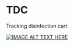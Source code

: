 # TDC
Tracking disinfection cart

[![IMAGE ALT TEXT HERE](https://img.youtube.com/vi/jFqy-8rrGRI/0.jpg)](https://www.youtube.com/watch?v=jFqy-8rrGRI)
